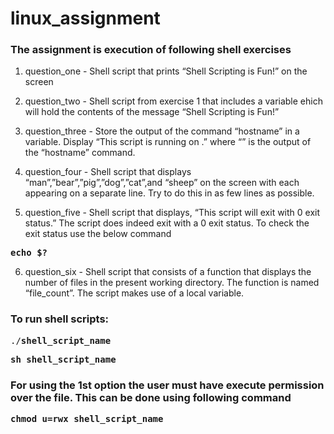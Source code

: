 # linux_assignment


### The assignment is execution of following shell exercises

1. question_one - Shell script that prints “Shell Scripting is Fun!” on the screen

2. question_two - Shell script from exercise 1 that includes a variable ehich will hold the contents of the message “Shell Scripting is Fun!”

3. question_three - Store the output of the command “hostname” in a variable. Display “This script is running on .” where “” is the output of the “hostname” command.

4. question_four - Shell script that displays “man”,”bear”,”pig”,”dog”,”cat”,and “sheep” on the screen with each appearing on a separate line. Try to do this in as few lines as possible.

5. question_five - Shell script that displays, “This script will exit with 0 exit status.” The script does indeed exit with a 0 exit status. To check the exit status use the below command

<pre><b>echo $?</b></pre>

6. question_six - Shell script that consists of a function that displays the number of files in the present working directory. The function is named “file_count”. The script makes use of a local variable.

### To run shell scripts:

<pre>./<b>shell_script_name</b></pre>
<pre><b>sh shell_script_name</b></pre>
### For using the 1st option the user must have execute permission over the file. This can be done using following command
<pre><b>chmod u=rwx shell_script_name</b></pre>

